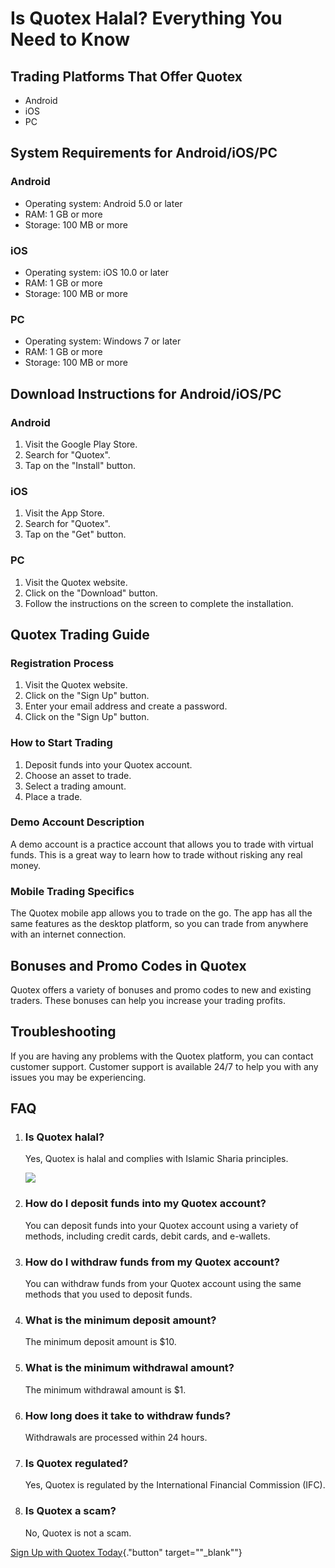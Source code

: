 # Is Quotex Halal? Everything You Need to Know

## Trading Platforms That Offer Quotex

-   Android
-   iOS
-   PC

## System Requirements for Android/iOS/PC

### Android

-   Operating system: Android 5.0 or later
-   RAM: 1 GB or more
-   Storage: 100 MB or more

### iOS

-   Operating system: iOS 10.0 or later
-   RAM: 1 GB or more
-   Storage: 100 MB or more

### PC

-   Operating system: Windows 7 or later
-   RAM: 1 GB or more
-   Storage: 100 MB or more

## Download Instructions for Android/iOS/PC

### Android

1.  Visit the Google Play Store.
2.  Search for "Quotex".
3.  Tap on the "Install" button.

### iOS

1.  Visit the App Store.
2.  Search for "Quotex".
3.  Tap on the "Get" button.

### PC

1.  Visit the Quotex website.
2.  Click on the "Download" button.
3.  Follow the instructions on the screen to complete the installation.

## Quotex Trading Guide

### Registration Process

1.  Visit the Quotex website.
2.  Click on the "Sign Up" button.
3.  Enter your email address and create a password.
4.  Click on the "Sign Up" button.

### How to Start Trading

1.  Deposit funds into your Quotex account.
2.  Choose an asset to trade.
3.  Select a trading amount.
4.  Place a trade.

### Demo Account Description

A demo account is a practice account that allows you to trade with
virtual funds. This is a great way to learn how to trade without risking
any real money.

### Mobile Trading Specifics

The Quotex mobile app allows you to trade on the go. The app has all the
same features as the desktop platform, so you can trade from anywhere
with an internet connection.

## Bonuses and Promo Codes in Quotex

Quotex offers a variety of bonuses and promo codes to new and existing
traders. These bonuses can help you increase your trading profits.

## Troubleshooting

If you are having any problems with the Quotex platform, you can contact
customer support. Customer support is available 24/7 to help you with
any issues you may be experiencing.

## FAQ

1.  ### Is Quotex halal?

    Yes, Quotex is halal and complies with Islamic Sharia principles.

    [![](https://static.quotex.io/files/4_en/300_250.jpg)](https://traff.sbs/brokerqxlid)

2.  ### How do I deposit funds into my Quotex account?

    You can deposit funds into your Quotex account using a variety of
    methods, including credit cards, debit cards, and e-wallets.

3.  ### How do I withdraw funds from my Quotex account?

    You can withdraw funds from your Quotex account using the same
    methods that you used to deposit funds.

4.  ### What is the minimum deposit amount?

    The minimum deposit amount is \$10.

5.  ### What is the minimum withdrawal amount?

    The minimum withdrawal amount is \$1.

6.  ### How long does it take to withdraw funds?

    Withdrawals are processed within 24 hours.

7.  ### Is Quotex regulated?

    Yes, Quotex is regulated by the International Financial Commission
    (IFC).

8.  ### Is Quotex a scam?

    No, Quotex is not a scam.

[Sign Up with Quotex
Today](\%22https://broker-qx.pro/sign-up/?lid=1102511\%22){."button"
target=""_blank""}

